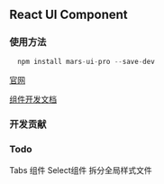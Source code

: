 ## React UI Component

### 使用方法

```js
  npm install mars-ui-pro --save-dev
```
[官网](http://www.zhaown.cn:8008/?path=/story/welcome--welcome)

[组件开发文档](./组件开发指南.md)

### 开发贡献


### Todo

Tabs 组件
Select组件
拆分全局样式文件
